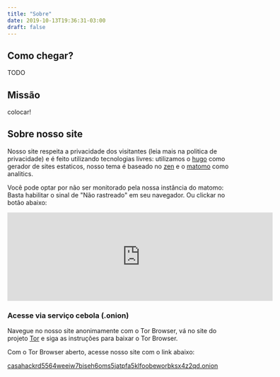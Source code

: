 ```yaml
---
title: "Sobre"
date: 2019-10-13T19:36:31-03:00
draft: false
---
```


## Como chegar?

TODO

## Missão

colocar!

## Sobre nosso site

Nosso site respeita a privacidade dos visitantes (leia mais na politica de privacidade) e é feito utilizando tecnologias livres: utilizamos o [hugo](https://gohugo.io/) como gerador de sites estaticos, nosso tema é baseado no [zen](https://github.com/frjo/hugo-theme-zen) e o [matomo](https://matomo.org/) como analitics.

Você pode optar por não ser monitorado pela nossa instância do matomo: Basta habilitar o sinal de "Não rastreado" em seu navegador. Ou clickar no botão abaixo:

<iframe style="border: 0; height: 200px; width: 600px;"
src="https://stats.casahacker.duckdns.org/index.php?module=CoreAdminHome&action=optOut&language=pt-br"></iframe>

### Acesse via serviço cebola (.onion)

Navegue no nosso site anonimamente com o Tor Browser, vá no site do projeto [Tor](https://www.torproject.org/pt-BR/) e siga as instruções para baixar o Tor Browser.

Com o Tor Browser aberto, acesse nosso site com o link abaixo:

[casahackrd5564weeiw7biseh6oms5jatpfa5klfoobeworbksx4z2qd.onion](http://casahackrd5564weeiw7biseh6oms5jatpfa5klfoobeworbksx4z2qd.onion)
